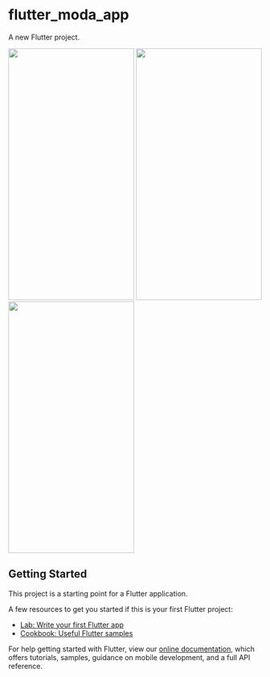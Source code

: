 # flutter_moda_app

A new Flutter project.

<img src="https://i.hizliresim.com/illvkcs.png" width="250" height="500">
<img src="https://i.hizliresim.com/ct2xm8s.png" width="250" height="500">
<img src="https://i.hizliresim.com/ah6mt7a.png" width="250" height="500">


## Getting Started

This project is a starting point for a Flutter application.

A few resources to get you started if this is your first Flutter project:

- [Lab: Write your first Flutter app](https://flutter.dev/docs/get-started/codelab)
- [Cookbook: Useful Flutter samples](https://flutter.dev/docs/cookbook)

For help getting started with Flutter, view our
[online documentation](https://flutter.dev/docs), which offers tutorials,
samples, guidance on mobile development, and a full API reference.
